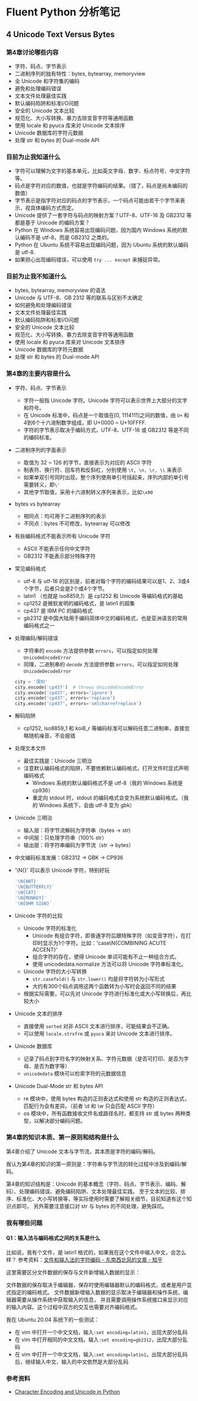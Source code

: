 # Fluent Python 分析笔记

## 4 Unicode Text Versus Bytes

### 第4章讨论哪些内容

- 字符、码点、字节表示
- 二进制序列的独有特性：bytes, bytearray, memoryview
- 全 Unicode 和字符集的编码
- 避免和处理编码错误
- 文本文件处理最佳实践
- 默认编码陷阱和标准I/O问题
- 安全的 Unicode 文本比较
- 规范化、大小写转换、暴力去除变音字符等通用函数
- 使用 locale 和 pyuca 库来对 Unicode 文本排序
- Unicode 数据库的字符元数据
- 处理 str 和 bytes 的 Dual-mode API

### 目前为止我知道什么

- 字符可以理解为文字的基本单元，比如英文字母、数字、标点符号、中文字符等。
- 码点是字符对应的数值，也就是字符编码的结果。（错了，码点是尚未编码的数值）
- 字节表示是指字符对应的码点的字节表示，一个码点可能由若干个字节来表示，视具体编码方式而定。
- Unicode 提供了一套字符与码点的映射方案？UTF-8、UTF-16 及 GB2312 等都是基于 Unicode 的编码方案？
- Python 在 Windows 系统容易出现编码问题，因为国内 Windows 系统的默认编码不是 utf-8，而是 GB2312 之类的。
- Python 在 Ubuntu 系统不容易出现编码问题，因为 Ubuntu 系统的默认编码是 utf-8.
- 如果担心出现编码错误，可以使用 `try ... except` 来捕捉异常。

### 目前为止我不知道什么

- bytes, bytearray, memoryview 的语法
- Unicode 与 UTF-8、GB 2312 等的联系与区别不太确定
- 如何避免和处理编码错误
- 文本文件处理最佳实践
- 默认编码陷阱和标准I/O问题
- 安全的 Unicode 文本比较
- 规范化、大小写转换、暴力去除变音字符等通用函数
- 使用 locale 和 pyuca 库来对 Unicode 文本排序
- Unicode 数据库的字符元数据
- 处理 str 和 bytes 的 Dual-mode API

### 第4章的主要内容是什么

- 字符、码点、字节表示
  - 字符一般指 Unicode 字符。Unicode 字符可以表示世界上大部分的文字和符号。
  - 在 Unicode 标准中，码点是一个取值在[0, 1114111]之间的数值，由 `U+` 和4到6个十六进制数字组成，即 U+0000 ~ U+10FFFF.
  - 字符的字节表示取决于编码方式，UTF-8、UTF-16 或 GB2312 等是不同的编码标准。

- 二进制序列的字面表示
  - 取值为 32 ~ 126 的字节，直接表示为对应的 ASCII 字符
  - 制表符、换行符、回车符和反斜杠，分别使用 `\t, \n, \r, \\` 来表示
  - 如果单双引号同时出现，整个序列使用单引号括起来，序列内部的单引号需要转义，即`\'`
  - 其他字节取值，采用十六进制转义序列来表示，比如`\x00`

- bytes vs bytearray
  - 相同点：均可用于二进制序列的表示
  - 不同点：bytes 不可修改，bytearray 可以修改

- 有些编码格式不能表示所有 Unicode 字符
  - ASCII 不能表示任何中文字符
  - GB2312 不能表示部分特殊字符

- 常见编码格式
  - utf-8 与 utf-16 的区别是，前者对每个字符的编码结果可以是1、2、3或4个字节，后者只会是2个或4个字节。
  - latin1 （也就是 iso8859_1）是 cp1252 和 Unicode 等编码格式的基础
  - cp1252 是微软发明的编码格式，是 latin1 的超集
  - cp437 是 IBM PC 的编码格式
  - gb2312 是中国大陆用于编码简体中文的编码格式，也是亚洲语言的常用编码格式之一

- 处理编码/解码错误
  - 字符串的 `encode` 方法提供参数 `errors`，可以指定如何处理 `UnicodeEncodeError`
  - 同理，二进制串的 `decode` 方法提供参数 `errors`，可以指定如何处理 `UnicodeDecodeError`

  ```python
  city = '深圳'
  city.encode('cp437')  # throws UnicodeEncodeError
  city.encode('cp437', errors='ignore')
  city.encode('cp437', errors='replace')
  city.encode('cp437', errors='xmlcharrefreplace')
  ```

- 解码陷阱
  - cp1252, iso8859_1 和 koi8_r 等编码标准可以解码任意二进制串，直接忽略随机噪音，不会报错

- 处理文本文件
  - 最佳实践是：Unicode 三明治
  - 注意默认编码格式的陷阱，不要依赖默认编码格式，打开文件时显式声明编码格式
    - Windows 系统的默认编码格式不是 utf-8（我的 Windows 系统是 cp936）
    - 重定向 stdout 时，stdout 的编码格式会变为系统默认编码格式。（我的 Windows 系统下，会由 utf-8 变为 gbk）

- Unicode 三明治
  - 输入层：将字节流解码为字符串（bytes -> str)
  - 中间层：只处理字符串（100% str）
  - 输出层：将字符串编码为字节流（str -> bytes）

- 中文编码标准发展：GB2312 -> GBK -> CP936

- '\N{}' 可以表示 Unicode 字符，特别好玩

  ```python
  '\N{ANT}'
  '\N{BUTTERFLY}'
  '\N{CAT}'
  '\N{MONKEY}'
  '\N{OHM SIGN}'
  ```

- Unicode 字符的比较
  - Unicode 字符的标准化
    - Unicode 有组合字符，即普通字符后跟特殊字符（如变音字符），在打印时显示为1个字符。比如：'case\N{COMBINING ACUTE ACCENT}'
    - 组合字符的存在，使得 Unicode 单词可能有不止一种组合方式。
    - 使用 unicodedata.normalize 方法可以将 Unicode 字符串标准化。
  - Unicode 字符的大小写转换
    - `str.casefold()` 与 `str.lower()` 均是将字符转为小写形式
    - 大约有300个码点调用这两个函数转为小写时会返回不同的结果
  - 根据实际需要，可以先对 Unicode 字符进行标准化或大小写转换后，再比较大小

- Unicode 文本的排序
  - 直接使用 `sorted` 对非 ASCII 文本进行排序，可能结果会不正确。
  - 可以使用 `locale.strxfrm` 或 `pyuca` 来对 Unicode 文本进行排序。

- Unicode 数据库
  - 记录了码点到字符名字的映射关系、字符元数据（是否可打印、是否为字母、是否为数字等）
  - `unicodedata` 模块可以检索字符的元数据信息

- Unicode Dual-Mode str 和 bytes API
  - re 模块中，使用 bytes 构造的正则表达式和使用 str 构造的正则表达式，匹配行为会有差异。（前者 \d 和 \w 只会匹配 ASCII 字符）
  - os 模块中，所有函数接收文件名或路径名时，都支持 str 或 bytes 两种类型，以解决部分编码问题。

### 第4章的知识本质、第一原则和结构是什么

第4章介绍了 Unicode 文本与字节流，其本质是字符的编码/解码。

我认为第4章的知识的第一原则是：字符串与字节流的转化过程中涉及到编码/解码。

第4章的知识结构是：Unicode 的基本概念（字符、码点、字节表示、编码、解码）、处理编码错误、避免编码陷阱、文本处理最佳实践。
至于文本的比较、排序、标准化、大小写转换等，等实际使用时需要了解相关细节，目前知道有这个知识点即可。
另外需要注意接口对 str 与 bytes 的不同处理，避免踩坑。

### 我有哪些问题

#### Q1：输入法与编码格式之间的关系是什么

比如说，我有个文件，是 latin1 格式的，如果我在这个文件中输入中文，会怎么样？
参考资料：[文件和输入法的字符编码 - 东南西北风的文章 - 知乎][2]

这里需要区分文件数据的保存与文件新增输入数据的显示：

文件数据的保存取决于编辑器，保存时使用编辑器默认的编码格式，或者是用户显式指定的编码格式。
文件数据新增输入数据的显示取决于编辑器和操作系统，编辑器需要从操作系统中获取输入的信息，
并且需要调用操作系统接口来显示对应的输入内容。这个过程中双方的交互也需要对齐编码格式。

我在 Ubuntu 20.04 系统下的一些测试：

- 在 vim 中打开一个中文文档，输入`:set encoding=latin1`，出现大部分乱码
- 在 vim 中打开相同的中文文档，输入`:set encoding=gb2312`，出现大部分乱码
- 在 vim 中打开一个中文文档，输入`:set encoding=latin1`，出现大部分乱码后，继续输入中文，输入的中文依然是大部分乱码

### 参考资料

- [Character Encoding and Unicode in Python][1]

  [1]: https://www.youtube.com/watch?v=Mx70n1dL534
  [2]: https://zhuanlan.zhihu.com/p/487734866
